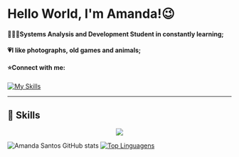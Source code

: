 # Hello World, I'm Amanda!😉

#### 👩🏽‍💻Systems Analysis and Development Student in constantly learning;
#### 💗I like photographs, old games and animals;
#### ⭐Connect with me:
[![My Skills](https://skillicons.dev/icons?i=linkedin)](https://www.linkedin.com/in/amanda-santos-765244248/)

----
**🚀 Skills**
----
<p align="center">
  <a href="https://skillicons.dev">
    <img src="https://skillicons.dev/icons?i=js,html,css,python,django,figma,git,vscode,postgres,linux,ubuntu," />
  </a>
</p>

![Amanda Santos GitHub stats](https://github-readme-stats.vercel.app/api?username=amandasantos312&show_icons=true&theme=radical) 
[![Top Linguagens](https://github-readme-stats.vercel.app/api/top-langs/?username=amandasantos312&layout=compact&show_icons=true&theme=radical)](https://github.com/anuraghazra/github-readme-stats)
